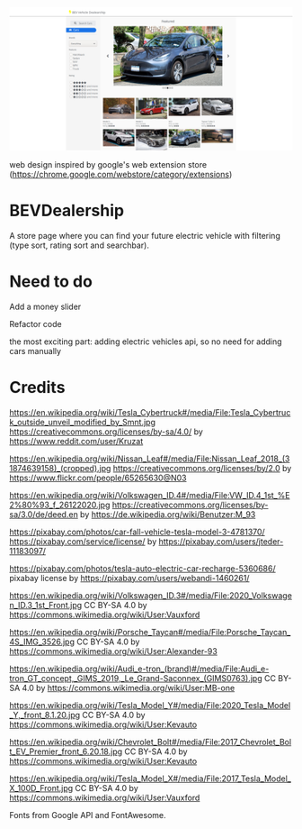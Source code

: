 ![alt text](https://github.com/DatTram/100-JSprojects/blob/main/5-project/BEVDealership/screenshots/BEV.png)

web design inspired by google's web extension store (https://chrome.google.com/webstore/category/extensions)

# BEVDealership

A store page where you can find your future electric vehicle with filtering (type sort, rating sort and searchbar). 

# Need to do 

Add a money slider

Refactor code

the most exciting part: adding electric vehicles api, so no need for adding cars manually

# Credits

https://en.wikipedia.org/wiki/Tesla_Cybertruck#/media/File:Tesla_Cybertruck_outside_unveil_modified_by_Smnt.jpg https://creativecommons.org/licenses/by-sa/4.0/ by https://www.reddit.com/user/Kruzat

https://en.wikipedia.org/wiki/Nissan_Leaf#/media/File:Nissan_Leaf_2018_(31874639158)_(cropped).jpg https://creativecommons.org/licenses/by/2.0 by https://www.flickr.com/people/65265630@N03

https://en.wikipedia.org/wiki/Volkswagen_ID.4#/media/File:VW_ID.4_1st_%E2%80%93_f_26122020.jpg https://creativecommons.org/licenses/by-sa/3.0/de/deed.en by https://de.wikipedia.org/wiki/Benutzer:M_93

https://pixabay.com/photos/car-fall-vehicle-tesla-model-3-4781370/   https://pixabay.com/service/license/ by  https://pixabay.com/users/jteder-11183097/

https://pixabay.com/photos/tesla-auto-electric-car-recharge-5360686/  pixabay license by https://pixabay.com/users/webandi-1460261/

https://en.wikipedia.org/wiki/Volkswagen_ID.3#/media/File:2020_Volkswagen_ID.3_1st_Front.jpg CC BY-SA 4.0 by https://commons.wikimedia.org/wiki/User:Vauxford

https://en.wikipedia.org/wiki/Porsche_Taycan#/media/File:Porsche_Taycan_4S_IMG_3526.jpg  CC BY-SA 4.0 by https://commons.wikimedia.org/wiki/User:Alexander-93

https://en.wikipedia.org/wiki/Audi_e-tron_(brand)#/media/File:Audi_e-tron_GT_concept,_GIMS_2019,_Le_Grand-Saconnex_(GIMS0763).jpg CC BY-SA 4.0 by https://commons.wikimedia.org/wiki/User:MB-one

https://en.wikipedia.org/wiki/Tesla_Model_Y#/media/File:2020_Tesla_Model_Y,_front_8.1.20.jpg CC BY-SA 4.0 by https://commons.wikimedia.org/wiki/User:Kevauto

https://en.wikipedia.org/wiki/Chevrolet_Bolt#/media/File:2017_Chevrolet_Bolt_EV_Premier_front_6.20.18.jpg CC BY-SA 4.0 by https://commons.wikimedia.org/wiki/User:Kevauto

https://en.wikipedia.org/wiki/Tesla_Model_X#/media/File:2017_Tesla_Model_X_100D_Front.jpg CC BY-SA 4.0 by https://commons.wikimedia.org/wiki/User:Vauxford

Fonts from Google API and FontAwesome.
